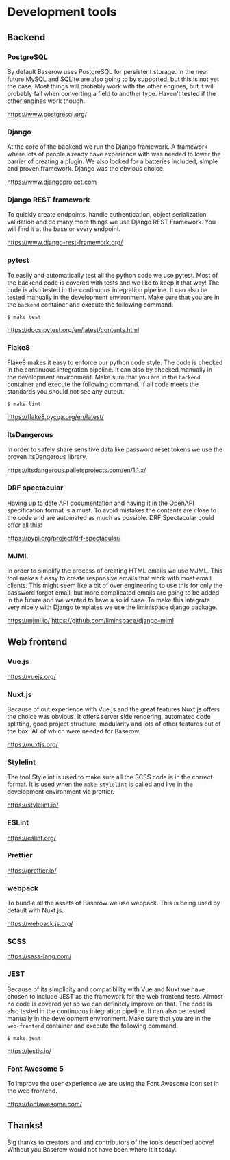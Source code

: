 # Development tools

## Backend

### PostgreSQL

By default Baserow uses PostgreSQL for persistent storage. In the near future MySQL and 
SQLite are also going to by supported, but this is not yet the case. Most things will
probably work with the other engines, but it will probably fail when converting a field
to another type. Haven't tested if the other engines work though.

https://www.postgresql.org/

### Django

At the core of the backend we run the Django framework. A framework where lots of 
people already have experience with was needed to lower the barrier of creating a 
plugin. We also looked for a batteries included, simple and proven framework. Django 
was the obvious choice.

https://www.djangoproject.com

### Django REST framework

To quickly create endpoints, handle authentication, object serialization, validation 
and do many more things we use Django REST Framework. You will find it at the base or
every endpoint.

https://www.django-rest-framework.org/

### pytest

To easily and automatically test all the python code we use pytest. Most of the backend
code is covered with tests and we like to keep it that way! The code is also tested
in the continuous integration pipeline. It can also be tested manually in the 
development environment. Make sure that you are in the `backend` container and execute 
the following command.

```
$ make test
```

https://docs.pytest.org/en/latest/contents.html

### Flake8

Flake8 makes it easy to enforce our python code style. The code is checked in the 
continuous integration pipeline. It can also by checked manually in the development
environment. Make sure that you are in the `backend` container and execute the 
following command. If all code meets the standards you should not see any output.

```
$ make lint
```

https://flake8.pycqa.org/en/latest/

### ItsDangerous

In order to safely share sensitive data like password reset tokens we use the proven
ItsDangerous library.

https://itsdangerous.palletsprojects.com/en/1.1.x/

### DRF spectacular

Having up to date API documentation and having it in the OpenAPI specification format 
is a must. To avoid mistakes the contents are close to the code and are automated as 
much as possible. DRF Spectacular could offer all this!

https://pypi.org/project/drf-spectacular/

### MJML

In order to simplify the process of creating HTML emails we use MJML. This tool makes
it easy to create responsive emails that work with most email clients. This might seem
like a bit of over engineering to use this for only the password forgot email, but more
complicated emails are going to be added in the future and we wanted to have a solid 
base. To make this integrate very nicely with Django templates we use the liminispace
django package.

https://mjml.io/
https://github.com/liminspace/django-mjml

## Web frontend

### Vue.js

https://vuejs.org/

### Nuxt.js

Because of out experience with Vue.js and the great features Nuxt.js offers the choice
was obvious. It offers server side rendering, automated code splitting, good project
structure, modularity and lots of other features out of the box. All of which were 
needed for Baserow.

https://nuxtjs.org/

### Stylelint

The tool Stylelint is used to make sure all the SCSS code is in the correct format. It
is used when the `make stylelint` is called and live in the development environment via
prettier.

https://stylelint.io/

### ESLint

https://eslint.org/

### Prettier

https://prettier.io/

### webpack

To bundle all the assets of Baserow we use webpack. This is being used by default with
Nuxt.js.

https://webpack.js.org/

### SCSS

https://sass-lang.com/

### JEST

Because of its simplicity and compatibility with Vue and Nuxt we have chosen to include
JEST as the framework for the web frontend tests. Almost no code is covered yet so we
can definitely improve on that. The code is also tested in the continuous integration 
pipeline. It can also be tested manually in the  development environment. Make sure 
that you are in the `web-frontend` container and execute the following command.

```
$ make jest
```

https://jestjs.io/

### Font Awesome 5

To improve the user experience we are using the Font Awesome icon set in the web 
frontend.

https://fontawesome.com/

## Thanks!

Big thanks to creators and and contributors of the tools described above! Without you
Baserow would not have been where it it today.
